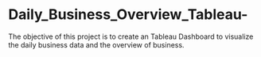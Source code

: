 # Daily_Business_Overview_Tableau-
The objective of this project is to create an Tableau Dashboard to visualize the daily business data and the overview of business. 
